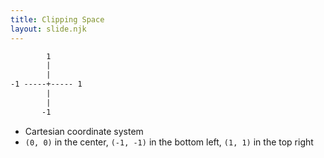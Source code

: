 ```yaml
---
title: Clipping Space
layout: slide.njk
---
```


```txt
        1
        |
        |
-1 -----+----- 1
        |
        |
       -1
```

- Cartesian coordinate system
- `(0, 0)` in the center, `(-1, -1)` in the bottom left, `(1, 1)` in the top right